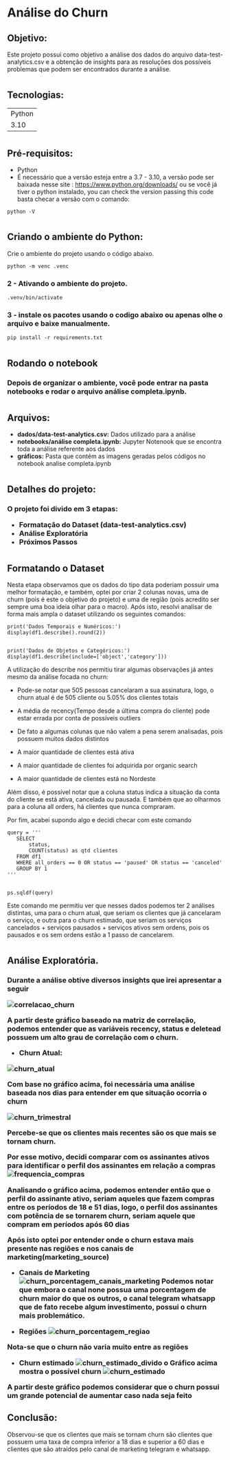 <h1>Análise do Churn</h1>


<h2>Objetivo:</h2 >


<p>
Este projeto possui como objetivo a análise dos dados do arquivo data-test-analytics.csv e a obtenção de insights para as resoluções dos possíveis problemas que podem ser encontrados durante a análise.
</p>


#


<h2>Tecnologias:</h2>


 <table>
   <tr>
     <td>Python</td>
   </tr>
     <tr>
     <td>3.10</td>
   </tr>
 </table>




#


<h2>Pré-requisitos:</h2>
<p>


- Python
 - É necessário que a versão esteja entre a 3.7 - 3.10, a versão pode ser baixada nesse site : https://www.python.org/downloads/ ou se você já tiver o python instalado, you can check the version passing this code basta checar a versão com o comando:


 ```
 python -V
 ```




</p>






#




<h2>Criando o ambiente do Python:</h2>
<p>Crie o ambiente do projeto usando o código abaixo.</h3>


```
python -m venc .venc
```
<h3>2 - Ativando o ambiente do projeto.</h3>


```
.venv/bin/activate
```
<h3>3 - instale os pacotes usando o codigo abaixo ou apenas olhe o arquivo e baixe manualmente.</h3>


```
pip install -r requirements.txt
```
</p>


#


<h2>Rodando o notebook</h2 >


<p>
 <h3>
 Depois de organizar o ambiente, você pode entrar na pasta notebooks e rodar o arquivo análise completa.ipynb.
 </h3>
</p>


#
<h2>Arquivos:</h2>


- **dados/data-test-analytics.csv:** Dados utilizado para a análise
- **notebooks/análise completa.ipynb:** Jupyter Notenook que se encontra toda a análise referente aos dados
- **gráficos:** Pasta que contém as imagens geradas pelos códigos no notebook analise completa.ipynb




#


<h2>Detalhes do projeto:</h2>
<h3>
O projeto foi divido em 3 etapas:


- Formatação do Dataset (data-test-analytics.csv)
- Análise Exploratória
- Próximos Passos
</h3>


#


<p>
<h2>Formatando o Dataset</h2>
Nesta etapa observamos que os dados do tipo data poderiam possuir uma melhor formatação, e também, optei por criar 2 colunas novas, uma de churn (pois é este o objetivo do projeto) e uma de região (pois acredito ser sempre uma boa ideia olhar para o macro). Após isto, resolvi analisar de forma mais ampla o dataset utilizando os seguintes comandos:


```
print('Dados Temporais e Numéricos:')
display(df1.describe().round(2))


print('Dados de Objetos e Categóricos:')
display(df1.describe(include=['object','category']))
```
A utilização do describe nos permitiu tirar algumas observações já antes mesmo da análise focada no churn:


- Pode-se notar que 505 pessoas cancelaram a sua assinatura, logo, o churn atual é de 505 cliente ou 5.05% dos clientes totais


- A média de recency(Tempo desde a última compra do cliente) pode estar errada por conta de possíveis outliers


- De fato a algumas colunas que não valem a pena serem analisadas, pois possuem muitos dados distintos


- A maior quantidade de clientes está ativa


- A maior quantidade de clientes foi adquirida por organic search


- A maior quantidade de clientes está no Nordeste


Além disso, é possível notar que a coluna status indica a situação da conta do cliente se está ativa, cancelada ou pausada. E também que ao olharmos para a coluna all orders, há clientes que nunca compraram.


Por fim, acabei supondo algo e decidi checar com este comando


```
query = '''
   SELECT
       status,
       COUNT(status) as qtd clientes
   FROM df1
   WHERE all_orders == 0 OR status == 'paused' OR status == 'canceled'
   GROUP BY 1
'''


ps.sqldf(query)
```
Este comando me permitiu ver que nesses dados podemos ter 2 análises distintas, uma para o churn atual, que seriam os clientes que já cancelaram o serviço, e outra para o churn estimado, que seriam os serviços cancelados + serviços pausados + serviços ativos sem ordens, pois os pausados e os sem ordens estão a 1 passo de cancelarem.
</p>


#


<h2>Análise Exploratória.</h2>
<h3>
<p>Durante a análise obtive diversos insights que irei apresentar a seguir




![correlacao_churn](https://user-images.githubusercontent.com/128322539/235804901-4074529f-444d-4105-b8ee-ec991c06a732.png)




A partir deste gráfico baseado na matriz de correlação, podemos entender que as variáveis recency, status e deletead possuem um alto grau de correlação com o churn.
<p></p>


- Churn Atual:


 ![churn_atual](https://user-images.githubusercontent.com/128322539/235805496-25d65733-ff09-427a-b53f-c5d984899c6c.png)






<p>
 Com base no gráfico acima, foi necessária uma análise baseada nos dias para entender em que situação ocorria o churn
</p>


![churn_trimestral](https://user-images.githubusercontent.com/128322539/235805872-82c09a1d-5384-456e-93e8-d4cce2c6f98f.png)




Percebe-se que os clientes mais recentes são os que mais se tornam churn.


Por esse motivo, decidi comparar com os assinantes ativos para identificar o perfil dos assinantes em relação a compras
![frequencia_compras](https://user-images.githubusercontent.com/128322539/235805879-0dfab553-38f6-45ce-b171-9d02e0a75ebd.png)



Analisando o gráfico acima, podemos entender então que o perfil do assinante ativo, seriam aqueles que fazem compras entre os períodos de 18 e 51 dias, logo, o perfil dos assinantes com potência de se tornarem churn, seriam aquele que compram em períodos após 60 dias


Após isto optei por entender onde o churn estava mais presente nas regiões e nos canais de marketing(marketing_source)


- Canais de Marketing
![churn_porcentagem_canais_marketing](https://user-images.githubusercontent.com/128322539/235805885-24b8f617-c010-4dc9-8ab9-dd98222c57a7.png)
Podemos notar que embora o canal none possua uma porcentagem de churn maior do que os outros, o canal telegram whatsapp que de fato recebe algum investimento, possui o churn mais problemático.


- Regiões
![churn_porcentagem_regiao](https://user-images.githubusercontent.com/128322539/235805883-8237f380-1bab-4e18-8fb6-888f2df5f10a.png)


Nota-se que o churn não varia muito entre as regiões


- Churn estimado
![churn_estimado_divido](https://user-images.githubusercontent.com/128322539/235805875-f151efdf-7ca5-4f29-beb6-3a4a027a0857.png)
o Gráfico acima mostra o possível churn
![churn_estimado](https://user-images.githubusercontent.com/128322539/235805876-aec28080-c327-46ff-8559-fffd36b826a0.png)


A partir deste gráfico podemos considerar que o churn possui um grande potencial de aumentar caso nada seja feito
</p>
<h3>
<h2>Conclusão:</h2>


Observou-se que os clientes que mais se tornam churn são clientes que possuem uma taxa de compra inferior a 18 dias e superior a 60 dias e clientes que são atraídos pelo canal de marketing telegram e whatsapp.











